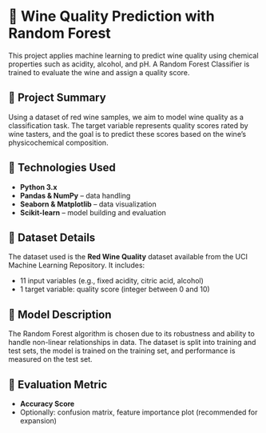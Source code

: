 # 🍷 Wine Quality Prediction with Random Forest

This project applies machine learning to predict wine quality using chemical properties such as acidity, alcohol, and pH. A Random Forest Classifier is trained to evaluate the wine and assign a quality score.

## 📌 Project Summary
Using a dataset of red wine samples, we aim to model wine quality as a classification task. The target variable represents quality scores rated by wine tasters, and the goal is to predict these scores based on the wine’s physicochemical composition.

## 🧰 Technologies Used
- **Python 3.x**
- **Pandas & NumPy** – data handling
- **Seaborn & Matplotlib** – data visualization
- **Scikit-learn** – model building and evaluation

## 🧪 Dataset Details
The dataset used is the **Red Wine Quality** dataset available from the UCI Machine Learning Repository. It includes:
- 11 input variables (e.g., fixed acidity, citric acid, alcohol)
- 1 target variable: quality score (integer between 0 and 10)

## 🧠 Model Description
The Random Forest algorithm is chosen due to its robustness and ability to handle non-linear relationships in data. The dataset is split into training and test sets, the model is trained on the training set, and performance is measured on the test set.

## 🧪 Evaluation Metric
- **Accuracy Score**
- Optionally: confusion matrix, feature importance plot (recommended for expansion)


